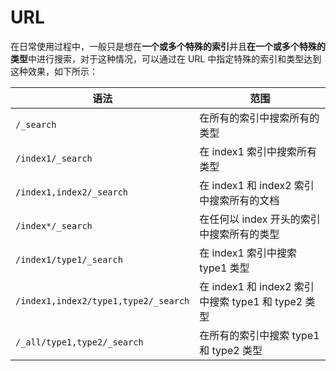 # URL

在日常使用过程中，一般只是想在**一个或多个特殊的索引**并且**在一个或多个特殊的类型**中进行搜索，对于这种情况，可以通过在 URL 中指定特殊的索引和类型达到这种效果，如下所示：

| 语法                                 | 范围                                               |
| ------------------------------------ | -------------------------------------------------- |
| `/_search`                           | 在所有的索引中搜索所有的类型                       |
| `/index1/_search`                    | 在 index1 索引中搜索所有类型                       |
| `/index1,index2/_search`             | 在 index1 和 index2 索引中搜索所有的文档           |
| `/index*/_search`                    | 在任何以 index 开头的索引中搜索所有的类型          |
| `/index1/type1/_search`              | 在 index1 索引中搜索 type1 类型                    |
| `/index1,index2/type1,type2/_search` | 在 index1 和 index2 索引中搜索 type1 和 type2 类型 |
| `/_all/type1,type2/_search`          | 在所有的索引中搜索 type1 和 type2 类型             |